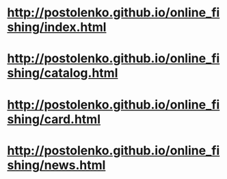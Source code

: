 # http://postolenko.github.io/online_fishing/index.html
# http://postolenko.github.io/online_fishing/catalog.html
# http://postolenko.github.io/online_fishing/card.html
# http://postolenko.github.io/online_fishing/news.html